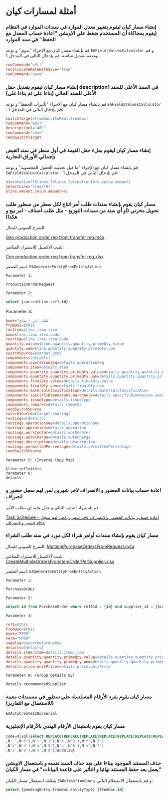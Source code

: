 # أمثلة لمسارات كيان

### إنشاء مسار كيان ليقوم بتغيير معدل الموارد في سندات الموارد في النظام (يقوم بمحاكاة أن المستخدم ضغط علي الاوبشن "اعادة حساب المعدل مع الحفظ" في سند الموارد
قم بإنشاء مسار كيان مع الاجراء "يدوي" و نوعه `EAFieldsValuesCalculator` و قم بوضعه بتعديل شاشة. قم بإدخال التالي في المدخل 1:

```ini
runCommand="edit"
recalculateRateWithSave="true"
runCommand="save"
```
### إنشاء مسار كيان ليقوم بتعديل حقل description1 في السند الأعلى للسند الأعلى للسند الحالي (بناءا على ثم بناءا على)
قم بإنشاء مسار كيان مع الاجراء "تأثيرات الحفظ" و نوعه `EAFieldsValuesCalculator` . قم بإدخال التالي في المدخل 1:
```ini
switchTarget=fromDoc.$toReal.fromDoc(
runCommand="edit"
description1="ABC"
runCommand="save"
)endSwitchTarget
```
### إنشاء مسار كيان ليقوم بملء حقل القيمة في أول سطر في سند القبض بإجمالي الأوراق التجارية
قم بإنشاء مسار كيان مع الإجراء "ما قبل تحديث الحقول المحسوبة" و نوعه `EAFieldsValuesCalculator` . قم بإدخال التالي في المدخل 1:
```ini
n1=totalize(fblines,fblines.fpCreationInfo.value.amount)
selectLine="lines(0)"
$line.amount.value.amount=n1
```
### مسار كيان يقوم بإنشاء سندات طلب أمر انتاج لكل سطر من سطور طلب تحويل مخزني (او أي سند من سندات التوزيع - مثل طلب اصناف - امر بيع و هكذا)

الشرح الصوتي للمثال:

[Gen production order req from transfer req.m4a
](https://drive.google.com/file/d/1BMxLPE9aEjAjRs-VK7AfQgc0g9-oiHuR/view?usp=sharing)

شيت الاكسيل للاستيراد المباشر:

[Gen production order req from transfer req.xlsx](https://drive.google.com/file/d/1EL8HmxkM5via_44KfWgNa4IaeRLFyKvQ/view?usp=sharing)

اسم العنصر: `EAGenerateEntityFromEntityAction`

    Parameter 1:

```
ProductionOrderRequest
```

    Parameter 2:
```sql
select {currentLine.ref1.id}
```
Parameter 3:
```ini
book="طلب امر انتاج'
fromDoc=$this
invItem=$line.item.item
bom=$line.item.item.code
routing=$line.item.item.code
quantity.value=$line.quantity.quantity.primeQty.value
quantity.uom=$line.quantity.quantity.primeQty.uom
switchSource=$target.bom(
components=[details]
components.operationSeq=details.operationSeq
components.item=details.item
components.quantity.quantity.primeQty.value=details.quantity.quantity.primeQty.value
components.quantity.quantity.primeQty.uom=details.quantity.quantity.primeQty.uom
components.finalQty.value=details.finalQty.value
components.finalQty.uom=details.finalQty.uom
components.materialClassification=details.materialClassification
components.specificDimensions.warehouse=details.specificDimensions.warehouse
components.issueType=details.issueType
components.remarks=details.remarks
)endSwitchSource
switchSource=$target.routing(
routings=[details]
routings.operationSeq=details.operationSeq
routings.operation=details.operation
routings.workCenter=details.workCenter
routings.autoCharge=details.autoCharge
routings.description=details.description
routings.permittedPercentage=details.permittedPercentage
)endSwitchSource
```
    Parameter 5: (Inverse Copy Map)
```
$line.ref1=$this
Parameter 6:
details
```
### اعادة حساب بيانات الحضور و الانصراف لاخر شهرين لمن لهم سجل حضور و انصراف

قم باستيراد الملف التالي و عدل عليه إن تطلب الأمر

[Task Schedule - إعادة حساب بيانات الحضور والانصراف لاخر شهرين لمن لهم سجل حضور و انصراف.xlsx](https://drive.google.com/file/d/1BpR-11cttBbC-E3S6w2cPexxjQKkv2w6/view?usp=sharing)

### مسار كيان يقوم بإنشاء سندات أوامر شراء لكل مورد في سند طلب الشراء
الشرح الصوتي للمثال:
[MultiplePurchaseOrdersFromRequest.m4a](https://drive.google.com/open?id=1GI9p-RH_C_VG9adGQaR-wYTuflDQhJq5)

شيت الاكسيل للاستيراد المباشر:
[CreateMultipleOrdersFromItemOrderPerSupplier.xlsx](https://drive.google.com/open?id=1zaGJcwA8oqzlnG5OHqdCnzMotYppdRM5)

اسم العنصر: `EAGenerateEntityFromEntityAction`

    Parameter 1:
```
PurchaseOrder
```

    Parameter 2:
```sql
select id from PurchaseOrder where ref1Id = {id} and supplier_id = {$currentGroupKey.id}
```
    Parameter 3:
```ini
ref1=$this
fromDoc=$this
book="FPOR"
term="FPOR"
supplier=$currentGroupKey
details=[details]
details.item.item=details.item.item
details.quantity.quantity.primeQty.value=details.quantity.quantity.primeQty.value
details.quantity.quantity.primeQty.uom=details.quantity.quantity.primeQty.uom
details.price.unitPrice=details.price.unitPrice
```
    Parameter 9: (Group Details By)
```
details.recommendedSupplier
```
### مسار كيان يقوم بفرد الأرقام المسلسلة علي سطور في مستندات معينة (للاستعمال مع التقارير)

    EAAutoCreateSCDocSerial

### مسار كيان يقوم باستبدال الأرقام الهندي بالأرقام الإنجليزية
```sql
code=mlsql(select REPLACE(REPLACE(REPLACE(REPLACE(REPLACE(REPLACE(REPLACE(REPLACE(REPLACE(REPLACE({code}
,N'٠',N'0'),N'١',N'1'),N'٢',N'2'),N'٣',N'3')
,N'٤',N'4'),N'٥',N'5'),N'٦',N'6'),N'٧',N'7')
,N'٨',N'8'),N'٩',N'9'))endmlsql
```


### حذف المستند الموجود ببناءا على بعد حذف السند نفسه و باستعمال الاوبشن "يعمل بعد حفظ المستند نهائيا و التأثير على قاعدة البيانات" في مسار الكيان

يمكنك استعمال مسار الكيان `EADeleteFromQuery` و قم باستعمال الاستعلام التالي:
```sql
select {pendingEntry.fromDoc.entityType},{fromDoc.id} 
```
